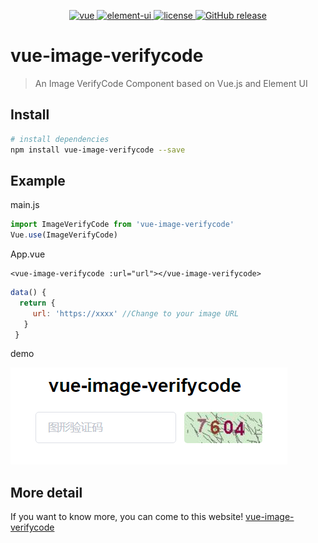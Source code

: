 <p align="center">
  <a href="https://github.com/vuejs/vue">
    <img src="https://img.shields.io/badge/vue-2.5.11-brightgreen.svg" alt="vue">
  </a>
  <a href="https://github.com/ElemeFE/element">
    <img src="https://img.shields.io/badge/element--ui-2.14.0-brightgreen.svg" alt="element-ui">
  </a>
  <a href="https://github.com/wangxiaoyi3/vue-image-verifycode//LICENSE">
    <img src="https://img.shields.io/github/license/mashape/apistatus.svg" alt="license">
  </a>
  <a href="https://github.com/wangxiaoyi3/vue-image-verifycode/releases">
    <img src="https://img.shields.io/badge/release-v1.0.1-blue" alt="GitHub release">
  </a>
</p>

# vue-image-verifycode

> An Image VerifyCode Component based on Vue.js and Element UI

## Install

``` bash
# install dependencies
npm install vue-image-verifycode --save
```

## Example

main.js

``` javascript
import ImageVerifyCode from 'vue-image-verifycode'
Vue.use(ImageVerifyCode)
```
App.vue

``` vue
<vue-image-verifycode :url="url"></vue-image-verifycode>
```

``` javascript
data() {
  return {
     url: 'https://xxxx' //Change to your image URL
   }
 }
```
demo

![demo](https://github.com/wangxiaoyi3/vue-image-verifycode/blob/master/demo.png)

## More detail

If you want to know more, you can come to this website!
[vue-image-verifycode](http://vue-image-verifycode.wangyit.com)
